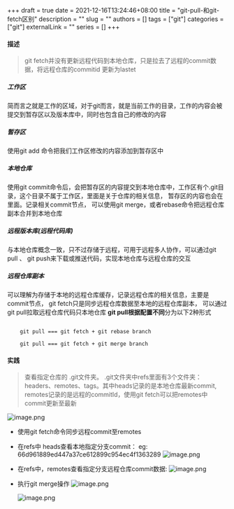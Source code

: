 +++ 
draft = true
date = 2021-12-16T13:24:46+08:00
title = "git-pull-和git-fetch区别"
description = ""
slug = ""
authors = []
tags = ["git"]
categories = ["git"]
externalLink = ""
series = []
+++


#### 描述

> git fetch并没有更新远程代码到本地仓库，只是拉去了远程的commit数据，将远程仓库的commitid 更新为lastet

##### 工作区
简而言之就是工作的区域，对于git而言，就是当前工作的目录，工作的内容会被提交到暂存区以及版本库中，同时也包含自己的修改的内容

##### 暂存区
使用git add 命令把我们工作区修改的内容添加到暂存区中

<!--more-->

##### 本地仓库
使用git commit命令后，会把暂存区的内容提交到本地仓库中，工作区有个.git目录，这个目录不属于工作区，里面是关于仓库的相关信息， 暂存区的内容也会在里面。记录相关commit节点，
可以使用git merge，或者rebase命令把远程仓库副本合并到本地仓库

##### 远程版本库(远程代码库)
与本地仓库概念一致，只不过存储于远程，可用于远程多人协作，可以通过git pull 、 git push来下载或推送代码，实现本地仓库与远程仓库的交互

##### 远程仓库副本
可以理解为存储于本地的远程仓库缓存，记录远程仓库的相关信息，主要是commit节点， git fetch只是同步远程仓库数据至本地的远程仓库副本， 可以通过git pull拉取远程仓库代码只本地仓库
**git pull根据配置不同**分为以下2种形式
```ssh

    git pull === git fetch + git rebase branch

    git pull === git fetch + git merge branch

```

#### 实践

> 查看指定仓库的 .git文件夹。 .git文件夹中refs里面有3个文件夹： headers、remotes、tags。其中heads记录的是本地仓库最新commit, remotes记录的是远程的commitId，使用git fetch可以把remotes中commit更新至最新


![image.png](https://p9-juejin.byteimg.com/tos-cn-i-k3u1fbpfcp/059a4105b46e428d9e7c83192f796a03~tplv-k3u1fbpfcp-watermark.image)

- 使用git fetch命令同步远程commit至remotes

- 在refs中 heads查看本地指定分支<master>commit： eg: 66d961889ed447a37ce612899c954ec4f1363289
    ![image.png](https://p6-juejin.byteimg.com/tos-cn-i-k3u1fbpfcp/58db50750cad4f3fa50dc8418dd29a62~tplv-k3u1fbpfcp-watermark.image)

- 在refs中，remotes查看指定分支<master>远程仓库commit数据: 
    ![image.png](https://p9-juejin.byteimg.com/tos-cn-i-k3u1fbpfcp/408ba665d0354fce88436bf70a887cee~tplv-k3u1fbpfcp-watermark.image)

- 执行git merge操作
    ![image.png](https://p1-juejin.byteimg.com/tos-cn-i-k3u1fbpfcp/3f6402ce5c3e4920b63dab3a15f49088~tplv-k3u1fbpfcp-watermark.image)

    ![image.png](https://p9-juejin.byteimg.com/tos-cn-i-k3u1fbpfcp/816f4d6d8496435e854e429ea5621aee~tplv-k3u1fbpfcp-watermark.image)



